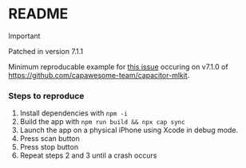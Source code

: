 # README

> [!IMPORTANT]  
> Patched in version 7.1.1

Minimum reproducable example for [this issue](https://github.com/capawesome-team/capacitor-mlkit/issues/258) occuring on v7.1.0 of https://github.com/capawesome-team/capacitor-mlkit.

### Steps to reproduce

1. Install dependencies with `npm -i`
2. Build the app with `npm run build && npx cap sync`
3. Launch the app on a physical iPhone using Xcode in debug mode.
4. Press scan button
5. Press stop button
6. Repeat steps 2 and 3 until a crash occurs
